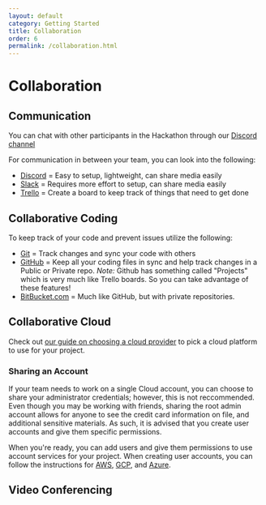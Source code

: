 ```yaml
---
layout: default
category: Getting Started
title: Collaboration
order: 6
permalink: /collaboration.html
---
```

# Collaboration

## Communication
You can chat with other participants in the Hackathon through our [Discord channel](LINK_N/A)

For communication in between your team, you can look into the following:
- [Discord](Discordapp.com) = Easy to setup, lightweight, can share media easily
- [Slack](Slack.com) = Requires more effort to setup, can share media easily
- [Trello](Trello.com) = Create a board to keep track of things that need to get done

## Collaborative Coding
To keep track of your code and prevent issues utilize the following:
- [Git](git-scm.com) = Track changes and sync your code with others
- [GitHub](Github.com) = Keep all your coding files in sync and help track changes in a Public or Private repo.
*Note:* Github has something called "Projects" which is very much like Trello boards. So you can take advantage of these features!
- [BitBucket.com](BitBucket.com) = Much like GitHub, but with private repositories.

## Collaborative Cloud
Check out [our guide on choosing a cloud provider](https://docs.uwbhacks.com/cloud_setup.html) to pick a cloud platform to use for your project.



### Sharing an Account
If your team needs to work on a single Cloud account, you can choose to share your administrator credentials; however, this is not reccommended. Even though you may be working with friends, sharing the root admin account allows for anyone to see the credit card information on file, and additional sensitive materials. As such, it is advised that you create user accounts and give them specific permissions.

When you're ready, you can add users and give them permissions to use account services for your project.   When creating user accounts, you can follow the instructions for [AWS](https://docs.aws.amazon.com/marketplace/latest/userguide/marketplace-management-portal-user-access.html), [GCP](https://cloud.google.com/appengine/docs/standard/go/access-control#developers), and [Azure](https://docs.microsoft.com/en-us/azure/active-directory/fundamentals/add-users-azure-active-directory).

## Video Conferencing
